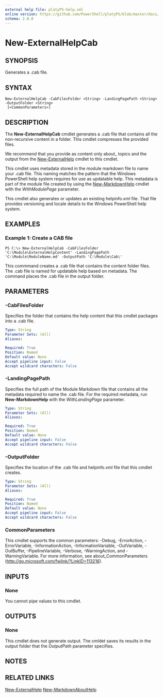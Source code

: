 ```yaml
---
external help file: platyPS-help.xml
online version: https://github.com/PowerShell/platyPS/blob/master/docs/New-ExternalHelpCab.md
schema: 2.0.0
---
```


# New-ExternalHelpCab

## SYNOPSIS
Generates a .cab file.

## SYNTAX

```
New-ExternalHelpCab -CabFilesFolder <String> -LandingPagePath <String> -OutputFolder <String>
 [<CommonParameters>]
```

## DESCRIPTION
The **New-ExternalHelpCab** cmdlet generates a .cab file that contains all the non-recursive content in a folder.
This cmdlet compresses the provided files.

We recommend that you provide as content only about_ topics and the output from the [New-ExternalHelp](New-ExternalHelp.md) cmdlet to this cmdlet.

This cmdlet uses metadata stored in the module markdown file to name your .cab file.
This naming matches the pattern that the Windows PowerShell help system requires for use as updatable help.
This metadata is part of the module file created by using the [New-MarkdownHelp](New-MarkdownHelp.md) cmdlet with the *WithModulePage* parameter.

This cmdlet also generates or updates an existing helpinfo.xml file.
That file provides versioning and locale details to the Windows PowerShell help system.

## EXAMPLES

### Example 1: Create a CAB file
```
PS C:\> New-ExternalHelpCab -CabFilesFolder 'C:\Module\ExternalHelpContent' -LandingPagePath 'C:\Module\ModuleName.md' -OutputPath 'C:\Module\Cab\'
```

This commmand creates a .cab file that contains the content folder files.
The .cab file is named for updatable help based on metadata.
The command places the .cab file in the output folder.

## PARAMETERS

### -CabFilesFolder
Specifies the folder that contains the help content that this cmdlet packages into a .cab file.


```yaml
Type: String
Parameter Sets: (All)
Aliases: 

Required: True
Position: Named
Default value: None
Accept pipeline input: False
Accept wildcard characters: False
```

### -LandingPagePath
Specifies the full path of the Module Markdown file that contains all the metadata required to name the .cab file.
For the required metadata, run **New-MarkdownHelp** with the *WithLandingPage* parameter.


```yaml
Type: String
Parameter Sets: (All)
Aliases: 

Required: True
Position: Named
Default value: None
Accept pipeline input: False
Accept wildcard characters: False
```

### -OutputFolder
Specifies the location of the .cab file and helpinfo.xml file that this cmdlet creates.


```yaml
Type: String
Parameter Sets: (All)
Aliases: 

Required: True
Position: Named
Default value: None
Accept pipeline input: False
Accept wildcard characters: False
```

### CommonParameters
This cmdlet supports the common parameters: -Debug, -ErrorAction, -ErrorVariable, -InformationAction, -InformationVariable, -OutVariable, -OutBuffer, -PipelineVariable, -Verbose, -WarningAction, and -WarningVariable. For more information, see about_CommonParameters (http://go.microsoft.com/fwlink/?LinkID=113216).

## INPUTS

### None
You cannot pipe values to this cmdlet.

## OUTPUTS

### None
This cmdlet does not generate output.
The cmldet saves its results in the output folder that the *OutputPath* parameter specifies.

## NOTES

## RELATED LINKS

[New-ExternalHelp](New-ExternalHelp.md)
[New-MarkdownAboutHelp](New-MarkdownAboutHelp.md)
